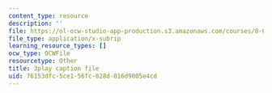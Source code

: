```yaml
---
content_type: resource
description: ''
file: https://ol-ocw-studio-app-production.s3.amazonaws.com/courses/8-01sc-classical-mechanics-fall-2016/76153dfc5ce156fc828d816d9005e4cd_2TZa151GC-0.vtt
file_type: application/x-subrip
learning_resource_types: []
ocw_type: OCWFile
resourcetype: Other
title: 3play caption file
uid: 76153dfc-5ce1-56fc-828d-816d9005e4cd
---
```

